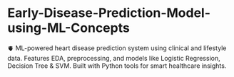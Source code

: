 # Early-Disease-Prediction-Model-using-ML-Concepts
🫀 ML-powered heart disease prediction system using clinical and lifestyle data. Features EDA, preprocessing, and models like Logistic Regression, Decision Tree &amp; SVM. Built with Python tools for smart healthcare insights.
